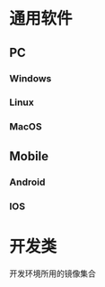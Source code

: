 # 通用软件

## PC

### Windows



### Linux



### MacOS



## Mobile

### Android



### IOS



# 开发类

开发环境所用的镜像集合

